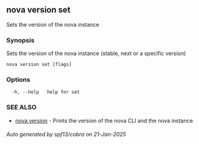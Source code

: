 ## nova version set

Sets the version of the nova instance

### Synopsis

Sets the version of the nova instance (stable, next or a specific version)

```
nova version set [flags]
```

### Options

```
  -h, --help   help for set
```

### SEE ALSO

* [nova version](nova_version.md)	 - Prints the version of the nova CLI and the nova instance

###### Auto generated by spf13/cobra on 21-Jan-2025
